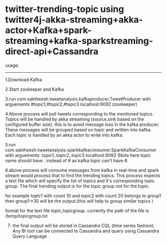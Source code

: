 # twitter-trending-topic using twitter4j-akka-streaming+akka-actor+Kafka+spark-streaming+kafka-sparkstreaming-direct-api+Cassandra

usage:
______

1.Download Kafka

2.Start zookeeper and Kafka

3.run com.saktheesh.tweetanalysis.kafkaproducer.TweetProducer with arguements #topic1,#topic2,#topic3 localhost:9092 (zookeeper)

4.Above process will pull tweets corresponding to the mentioned topics. Topics will be handled by akka streaming (source,sink based on the configured buffer size). this is to avoid message loss in the kafka producer. These messages will be grouped based on topic and written into kafka. Each topic is handled by an akka actor to write into kafka.

5.run com.saktheesh.tweetanalysis.sparkkafkaconsumer.SparkKafkaConsumer with arguements .topic1,.topic2,.topic3 localhost:9092  (Note here topic name should have . instead of # as kafka topic can't have #.

6.above process will consume messages from kafka in real-time and spark stream would process that to find the trending topics. This process expects a text file which will specify the list of topics and it's corresponding topic group. The final trending output is for the topic group not for the topic. 

for example 
 topic1 with count 10 and topic2 with count 20 belongs to group1 then group1->30 will be the output.(this will help to group similar topics )
 
 format for the text file topic,topicgroup. currently the path of the file is /temp/topicgroup.txt
 
7. the final output will be stored in Cassandra CQL (time series fashion). Any BI tool can be connected to Cassandra and query using Cassandra Query Language

